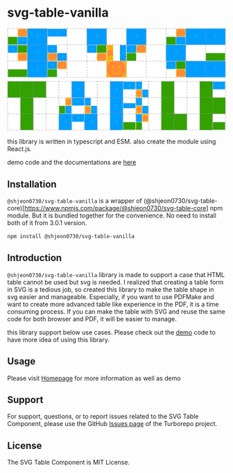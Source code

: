 # svg-table-vanilla

![Logo](https://raw.githubusercontent.com/wootra/svg-table/main/packages/svg-table/logo.svg)

this library is written in typescript and ESM.
also create the module using React.js.

demo code and the documentations are [here](https://github.com/wootra/svg-table/tree/main/apps/svg-table-demo-vanilla)

## Installation

`@shjeon0730/svg-table-vanilla` is a wrapper of (@shjeon0730/svg-table-core)[https://www.npmjs.com/package/@shjeon0730/svg-table-core] npm module. But it is bundled together for the convenience. No need to install both of it from 3.0.1 version.

```sh
npm install @shjeon0730/svg-table-vanilla 
```

## Introduction

`@shjeon0730/svg-table-vanilla` library is made to support a case that HTML table cannot be used but svg is needed.
I realized that creating a table form in SVG is a tedious job, so created this library to make the table shape in svg easier and manageable.
Especially, if you want to use PDFMake and want to create more advanced table like experience in the PDF, it is a time consuming process.
If you can make the table with SVG and reuse the same code for both browser and PDF, it will be easier to manage.

this library support below use cases. Please check out the [demo](https://github.com/wootra/svg-table/tree/main/apps/svg-table-demo-vanilla) code to have more idea of using this library.

## Usage

Please visit [Homepage](https://svg-table.com/) for more information as well as demo

## Support

For support, questions, or to report issues related to the SVG Table Component, please use the GitHub [Issues page](https://github.com/wootra/svg-table/issues) of the Turborepo project.

## License

The SVG Table Component is MIT License.
